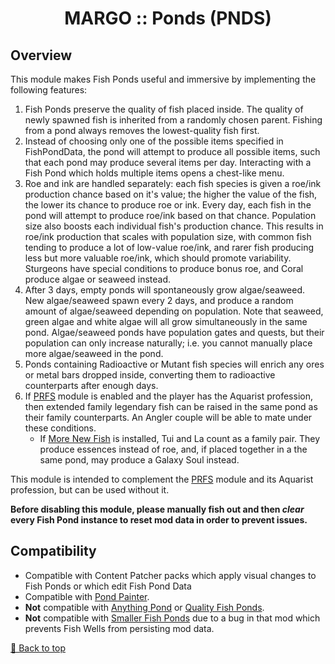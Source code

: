 <div align="center">

# MARGO :: Ponds (PNDS)

</div>

## Overview

This module makes Fish Ponds useful and immersive by implementing the following features:

1. Fish Ponds preserve the quality of fish placed inside. The quality of newly spawned fish is inherited from a randomly chosen parent. Fishing from a pond always removes the lowest-quality fish first.
2. Instead of choosing only one of the possible items specified in FishPondData, the pond will attempt to produce all possible items, such that each pond may produce several items per day. Interacting with a Fish Pond which holds multiple items opens a chest-like menu.
3. Roe and ink are handled separately: each fish species is given a roe/ink production chance based on it's value; the higher the value of the fish, the lower its chance to produce roe or ink. Every day, each fish in the pond will attempt to produce roe/ink based on that chance. Population size also boosts each individual fish's production chance. This results in roe/ink production that scales with population size, with common fish tending to produce a lot of low-value roe/ink, and rarer fish producing less but more valuable roe/ink, which should promote variability. Sturgeons have special conditions to produce bonus roe, and Coral produce algae or seaweed instead.
4. After 3 days, empty ponds will spontaneously grow algae/seaweed. New algae/seaweed spawn every 2 days, and produce a random amount of algae/seaweed depending on population. Note that seaweed, green algae and white algae will all grow simultaneously in the same pond. Algae/seaweed ponds have population gates and quests, but their population can only increase naturally; i.e. you cannot manually place more algae/seaweed in the pond.
5. Ponds containing Radioactive or Mutant fish species will enrich any ores or metal bars dropped inside, converting them to radioactive counterparts after enough days.
6. If [PRFS](../Professions) module is enabled and the player has the Aquarist profession, then extended family legendary fish can be raised in the same pond as their family counterparts. An Angler couple will be able to mate under these conditions.
    - If [More New Fish](https://www.nexusmods.com/stardewvalley/mods/3578) is installed, Tui and La count as a family pair. They produce essences instead of roe, and, if placed together in a the same pond, may produce a Galaxy Soul instead.

This module is intended to complement the [PRFS](../Professions) module and its Aquarist profession, but can be used without it.

**Before disabling this module, please manually fish out and then ***clear*** every Fish Pond instance to reset mod data in order to prevent issues.**

## Compatibility

- Compatible with Content Patcher packs which apply visual changes to Fish Ponds or which edit Fish Pond Data
- Compatible with [Pond Painter](https://www.nexusmods.com/stardewvalley/mods/4703).
- **Not** compatible with [Anything Pond](https://www.nexusmods.com/stardewvalley/mods/4702) or [Quality Fish Ponds](https://www.nexusmods.com/stardewvalley/mods/11021).
- **Not** compatible with [Smaller Fish Ponds](https://www.nexusmods.com/stardewvalley/mods/7651)﻿ due to a bug in that mod which prevents Fish Wells from persisting mod data.

[🔼 Back to top](#margo--ponds-pnds)